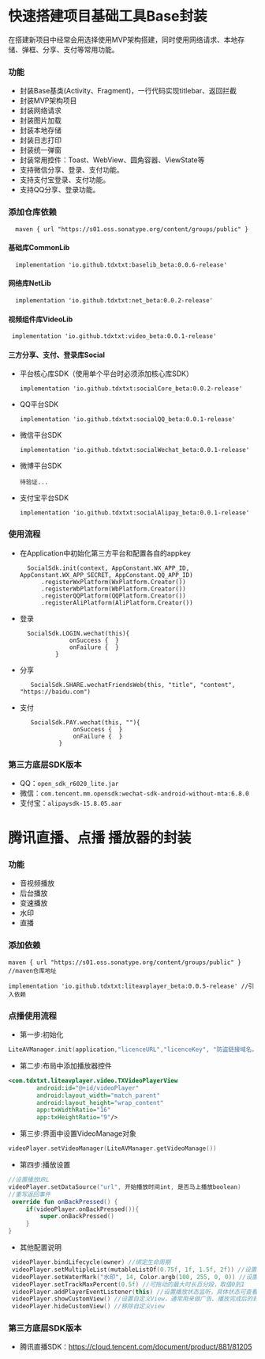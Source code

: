 # 快速搭建项目基础工具Base封装

在搭建新项目中经常会用选择使用MVP架构搭建，同时使用网络请求、本地存储、弹框、分享、支付等常用功能。

### 功能
* 封装Base基类(Activity、Fragment)，一行代码实现titlebar、返回拦截
* 封装MVP架构项目
* 封装网络请求
* 封装图片加载
* 封装本地存储
* 封装日志打印
* 封装统一弹窗
* 封装常用控件：Toast、WebView、圆角容器、ViewState等
* 支持微信分享、登录、支付功能。
* 支持支付宝登录、支付功能。
* 支持QQ分享、登录功能。


### 添加仓库依赖
      maven { url "https://s01.oss.sonatype.org/content/groups/public" }

#### 基础库CommonLib

      implementation 'io.github.tdxtxt:baselib_beta:0.0.6-release'

#### 网络库NetLib

      implementation 'io.github.tdxtxt:net_beta:0.0.2-release'

#### 视频组件库VideoLib

     implementation 'io.github.tdxtxt:video_beta:0.0.1-release'

#### 三方分享、支付、登录库Social
* 平台核心库SDK（使用单个平台时必须添加核心库SDK）

      implementation 'io.github.tdxtxt:socialCore_beta:0.0.2-release'

* QQ平台SDK

      implementation 'io.github.tdxtxt:socialQQ_beta:0.0.1-release'

* 微信平台SDK

      implementation 'io.github.tdxtxt:socialWechat_beta:0.0.1-release'

* 微博平台SDK

      待验证...

* 支付宝平台SDK

      implementation 'io.github.tdxtxt:socialAlipay_beta:0.0.1-release'


### 使用流程
* 在Application中初始化第三方平台和配置各自的appkey

        SocialSdk.init(context, AppConstant.WX_APP_ID, AppConstant.WX_APP_SECRET, AppConstant.QQ_APP_ID)
            .registerWxPlatform(WxPlatform.Creator())
            .registerWbPlatform(WbPlatform.Creator())
            .registerQQPlatform(QQPlatform.Creator())
            .registerAliPlatform(AliPlatform.Creator())

* 登录

        SocialSdk.LOGIN.wechat(this){
                    onSuccess {  }
                    onFailure {  }
                }

* 分享

         SocialSdk.SHARE.wechatFriendsWeb(this, "title", "content", "https://baidu.com")


* 支付

         SocialSdk.PAY.wechat(this, ""){
                     onSuccess {  }
                     onFailure {  }
                 }


### 第三方底层SDK版本
* QQ：`open_sdk_r6020_lite.jar`
* 微信：`com.tencent.mm.opensdk:wechat-sdk-android-without-mta:6.8.0`
* 支付宝：`alipaysdk-15.8.05.aar`




# 腾讯直播、点播 播放器的封装

### 功能
* 音视频播放
* 后台播放
* 变速播放
* 水印
* 直播

### 添加依赖
```
maven { url "https://s01.oss.sonatype.org/content/groups/public" } //maven仓库地址

implementation 'io.github.tdxtxt:liteavplayer_beta:0.0.5-release' //引入依赖
```

### 点播使用流程
* 第一步:初始化

```kotlin
LiteAVManager.init(application,"licenceURL","licenceKey", "防盗链接域名，可不传")
```

* 第二步:布局中添加播放器控件
```xml
<com.tdxtxt.liteavplayer.video.TXVideoPlayerView
        android:id="@+id/videoPlayer"
        android:layout_width="match_parent"
        android:layout_height="wrap_content"
        app:txWidthRatio="16"
        app:txHeightRatio="9"/>
```
* 第三步:界面中设置VideoManage对象
```kotlin
videoPlayer.setVideoManager(LiteAVManager.getVideoManage())
```
* 第四步:播放设置
```kotlin
//设置播放URL
videoPlayer.setDataSource("url", 开始播放时间int, 是否马上播放boolean)
//重写返回事件
 override fun onBackPressed() {
     if(videoPlayer.onBackPressed()){
         super.onBackPressed()
     }
}
```
* 其他配置说明
```kotlin
 videoPlayer.bindLifecycle(owner) //绑定生命周期
 videoPlayer.setMultipleList(mutableListOf(0.75f, 1f, 1.5f, 2f)) //设置倍速
 videoPlayer.setWaterMark("水印", 14, Color.argb(100, 255, 0, 0)) //设置水印
 videoPlayer.setTrackMaxPercent(0.5f) //可拖动的最大时长百分段，取值0到1
 videoPlayer.addPlayerEventListener(this) //设置播放状态监听，具体状态可查看源码
 videoPlayer.showCustomView() //设置自定义View，通常用来做广告、播放完成后的封面等，注意：这里只会设置一个，再次设置的时候会覆盖前面设置的额
 videoPlayer.hideCustomView() //移除自定义view
```

### 第三方底层SDK版本
* 腾讯直播SDK：https://cloud.tencent.com/document/product/881/81205

```